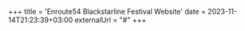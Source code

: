 +++
title = 'Enroute54 Blackstarline Festival Website'
date = 2023-11-14T21:23:39+03:00
externalUrl = "#"
+++
